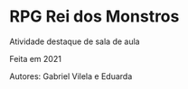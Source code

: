 # RPG Rei dos Monstros

Atividade destaque de sala de aula

Feita em 2021 

Autores:
Gabriel Vilela e Eduarda
